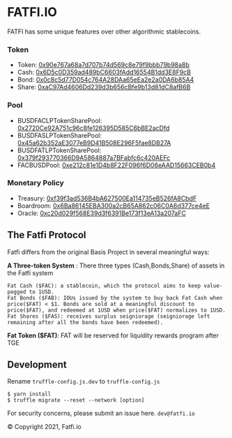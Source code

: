 # FATFI.IO

FATFI has some unique features over other algorithmic stablecoins.

### Token 
+ Token: [0x90e767a68a7d707b74d569c8e79f9bbb79b98a8b](https://bscscan.com/token/0x90e767a68a7d707b74d569c8e79f9bbb79b98a8b)
+ Cash: [0x6D5c0D359ad489bC6603fAdd16554B1dd3E8F9cB](https://bscscan.com/token/0x6D5c0D359ad489bC6603fAdd16554B1dd3E8F9cB)
+ Bond: [0x0c8c5d77D054c764A28DAa65eEa2e2a0DA6b85A4](https://bscscan.com/token/0x0c8c5d77D054c764A28DAa65eEa2e2a0DA6b85A4)
+ Share: [0xaC97Ad4606Dd239d3b656cBfe9b13d81dC8afB6B](https://bscscan.com/token/0xaC97Ad4606Dd239d3b656cBfe9b13d81dC8afB6B)
### Pool
+ BUSDFACLPTokenSharePool: [0x2720Ce92A751c96c8fe126395D585C6bBE2acDfd](https://bscscan.com/address/0x2720Ce92A751c96c8fe126395D585C6bBE2acDfd)
+ BUSDFASLPTokenSharePool: [0x45a62b352aE3077eB9D41B508E296F5fae8DB27A](https://bscscan.com/address/0x45a62b352aE3077eB9D41B508E296F5fae8DB27A)
+ BUSDFATLPTokenSharePool: [0x379f293770366D9A5864887a7BFabfc6c420AEFc](https://bscscan.com/address/0x379f293770366D9A5864887a7BFabfc6c420AEFc)
+ FACBUSDPool: [0xe212c81e1D4b8F22F096f6D06eAAD15663CEB0b4](https://bscscan.com/address/0xe212c81e1D4b8F22F096f6D06eAAD15663CEB0b4)



### Monetary Policy
+ Treasury: [0xf39f3ad536B4bA627500Ea114735eB526fA8CbdF](https://bscscan.com/address/0xf39f3ad536B4bA627500Ea114735eB526fA8CbdF)
+ Boardroom: [0x6Ba86145EBA300a2cB65A862c06C0A6d377ce4eE](https://bscscan.com/address/0x6Ba86145EBA300a2cB65A862c06C0A6d377ce4eE)
+ Oracle: [0xc20d029f568E39d3f6391Be173f13eA13a207aFC](https://bscscan.com/address/0xc20d029f568E39d3f6391Be173f13eA13a207aFC)

## The Fatfi Protocol

Fatfi differs from the original Basis Project in several meaningful ways:

**A Three-token System** :
There three types (Cash,Bonds,Share) of assets in the Fatfi system

    Fat Cash ($FAC): a stablecoin, which the protocol aims to keep value-pegged to 1USD.
    Fat Bonds ($FAB): IOUs issued by the system to buy back Fat Cash when price($FAT) < $1. Bonds are sold at a meaningful discount to price($FAT), and redeemed at 1USD when price($FAT) normalizes to 1USD.
    Fat Shares ($FAS): receives surplus seigniorage (seigniorage left remaining after all the bonds have been redeemed).

**Fat Token ($FAT)**:  FAT will be reserved for liquidity rewards program after TGE

## Development
Rename `truffle-config.js.dev` to `truffle-config.js`
```
$ yarn install
$ truffle migrate --reset --network [option]

```

For security concerns, please submit an issue here.
``
dev@fatfi.io
``

© Copyright 2021, Fatfi.io
